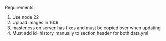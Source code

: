 Requirements:
1. Use node 22
2. Upload images in 16:9
3. master.css on server has fixes and must be copied over when updating
4. Must add id=history manually to section header for both data.yml